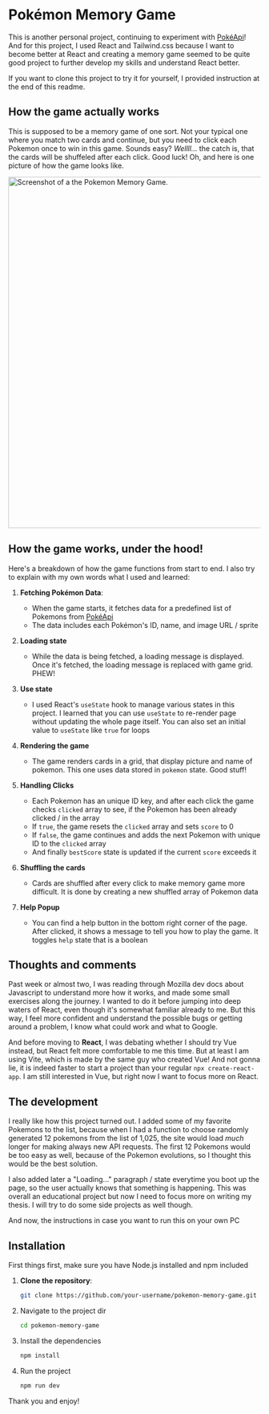 # Pokémon Memory Game

This is another personal project, continuing to experiment with [PokéApi](https://pokeapi.co/)! And for this project, I used React and Tailwind.css because I want to become better at React and creating a memory game seemed to be quite good project to further develop my skills and understand React better.

If you want to clone this project to try it for yourself, I provided instruction at the end of this readme.

## How the game actually works

This is supposed to be a memory game of one sort. Not your typical one where you match two cards and continue, but you need to click each Pokemon once to win in this game. Sounds easy? _Wellll..._ the catch is, that the cards will be shuffeled after each click. Good luck!
Oh, and here is one picture of how the game looks like.

<img src="https://i.imgur.com/d76dn1y.png" alt="Screenshot of a the Pokemon Memory Game." width="700"/>


## How the game works, under the hood!

Here's a breakdown of how the game functions from start to end. I also try to explain with my own words what I used and learned:

1. **Fetching Pokémon Data**:
   - When the game starts, it fetches data for a predefined list of Pokemons from [PokéApi](https://pokeapi.co/)
   - The data includes each Pokémon's ID, name, and image URL / sprite
   
2. **Loading state**
    - While the data is being fetched, a loading message is displayed. Once it's fetched, the loading message     is replaced with game grid. PHEW!
    
3. **Use state**
    - I used React's `useState` hook to manage various states in this project. I learned that you can use `useState` to re-render page without updating the whole page itself. You can also set an initial value to `useState` like `true` for loops

4. **Rendering the game**
    - The game renders cards in a grid, that display picture and name of pokemon. This one uses data stored in `pokemon` state. Good stuff!

5. **Handling Clicks**
    - Each Pokemon has an unique ID key, and after each click the game checks `clicked` array to see, if the Pokemon has been already clicked / in the array
    - If `true`, the game resets the `clicked` array and sets `score` to 0
    - If `false`, the game continues and adds the next Pokemon with unique ID to the `clicked` array
    - And finally `bestScore` state is updated if the current `score` exceeds it

6. **Shuffling the cards**
    - Cards are shuffled after every click to make memory game more difficult. It is done by creating a new shuffled array of Pokemon data

7. **Help Popup**
    - You can find a help button in the bottom right corner of the page. After clicked, it shows a message to tell you how to play the game. It toggles `help` state that is a boolean

## Thoughts and comments

Past week or almost two, I was reading through Mozilla dev docs about Javascript to understand more how it works, and made some small exercises along the journey. I wanted to do it before jumping into deep waters of React, even though it's somewhat familiar already to me. But this way, I feel more confident and understand the possible bugs or getting around a problem, I know what could work and what to Google. 

And before moving to **React**, I was debating whether I should try Vue instead, but React felt more comfortable to me this time. But at least I am using Vite, which is made by the same guy who created Vue! And not gonna lie, it is indeed faster to start a project than your regular `npx create-react-app`. I am still interested in Vue, but right now I want to focus more on React.

## The development

I really like how this project turned out. I added some of my favorite Pokemons to the list, because when I had a function to choose randomly generated 12 pokemons from the list of 1,025, the site would load _much_ longer for making always new API requests. The first 12 Pokemons would be too easy as well, because of the Pokemon evolutions, so I thought this would be the best solution.

I also added later a "Loading..." paragraph / state everytime you boot up the page, so the user actually knows that something is happening.
This was overall an educational project but now I need to focus more on writing my thesis. I will try to do some side projects as well though. 

And now, the instructions in case you want to run this on your own PC

## Installation

First things first, make sure you have Node.js installed and npm included

1. **Clone the repository**:
   ```sh
   git clone https://github.com/your-username/pokemon-memory-game.git

2. Navigate to the project dir
   ```sh
   cd pokemon-memory-game

3. Install the dependencies
   ```sh
   npm install

4. Run the project
   ```sh
   npm run dev
   
Thank you and enjoy!